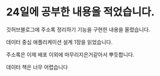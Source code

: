 # 24일에 공부한 내용을 적었습니다.

깃허브블로그에 주소록 정리하기 기능을 구현한 내용을 올렸습니다.  

데이터 중심 애플리케이션 설계 1장을 읽었습니다.

주소록은 이제 배포 이외에 마무리지은거같아서 뿌듯합니다.

데이터 책은 너무 어렵습니다  
